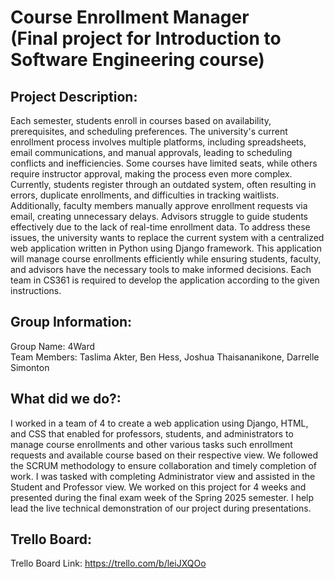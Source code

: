 # Course Enrollment Manager <br/>(Final project for Introduction to Software Engineering course)
## Project Description:
Each semester, students enroll in courses based on availability, prerequisites, and scheduling 
preferences. The university's current enrollment process involves multiple platforms, including 
spreadsheets, email communications, and manual approvals, leading to scheduling conflicts and 
inefficiencies. Some courses have limited seats, while others require instructor approval, making 
the process even more complex. Currently, students register through an outdated system, often 
resulting in errors, duplicate enrollments, and difficulties in tracking waitlists. Additionally, faculty 
members manually approve enrollment requests via email, creating unnecessary delays. Advisors 
struggle to guide students effectively due to the lack of real-time enrollment data. To address these 
issues, the university wants to replace the current system with a centralized web application 
written in Python using Django framework. This application will manage course enrollments 
efficiently while ensuring students, faculty, and advisors have the necessary tools to make 
informed decisions. Each team in CS361 is required to develop the application according to the 
given instructions.

## Group Information:
Group Name: 4Ward
<br/>Team Members: Taslima Akter, Ben Hess, Joshua Thaisananikone, Darrelle Simonton

## What did we do?:
I worked in a team of 4 to create a web application using Django, HTML, and CSS that enabled for professors, students, and administrators to manage course enrollments and other various tasks
such enrollment requests and available course based on their respective view. We followed the SCRUM methodology to ensure collaboration and timely completion of work. I was tasked with completing Administrator view and assisted in the Student and Professor view. We worked on this project for 4 weeks and presented during the final exam week of the Spring 2025 semester. I help lead the live technical demonstration of our project during presentations.

## Trello Board:
Trello Board Link: https://trello.com/b/leiJXQOo
